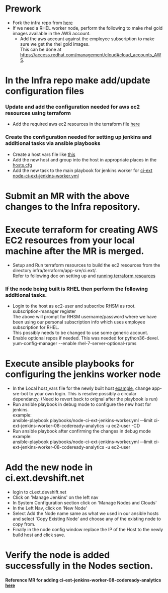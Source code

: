 # Prework
  - Fork the infra repo from [here](https://gitlab.cee.redhat.com/app-sre/infra)
  - If we need a RHEL worker node, perform the following to make rhel gold images available in the AWS account.
    - Add the aws account against the employee subscription to make sure we get the rhel gold images. \
      This can be done at https://access.redhat.com/management/cloud#cloud_accounts_AWS.

# In the Infra repo make add/update configuration files 

### Update and add the configuration needed for aws ec2 resources using terraform
  - Add the required aws ec2 resources in the terraform file [here](https://gitlab.cee.redhat.com/app-sre/infra/-/blob/master/terraform/app-sre/ci.ext/ci.ext-nodes.tf) 

### Create the configuration needed for setting up jenkins and additional tasks via ansible playbooks

  - Create a host vars file like [this](https://gitlab.cee.redhat.com/app-sre/infra/-/blob/master/ansible/hosts/host_vars/ci-ext-jenkins-worker-08-codeready-analytics)
  - Add the new host and group into the host in appropriate places in the [hosts.cfg](https://gitlab.cee.redhat.com/app-sre/infra/-/blob/master/ansible/hosts/hosts.cfg)
  - Add the new task to the main playbook for jenkins worker for [ci-ext node-ci-ext-jenkins-worker.yml](https://gitlab.cee.redhat.com/app-sre/infra/-/blob/master/ansible/playbooks/node-ci-ext-jenkins-worker.yml)

# Submit an MR with the above changes to the Infra repository.

# Execute terraform for creating AWS EC2 resources from your local machine after the MR is merged.
  - Setup and Run terraform resources to build the ec2 resources from the directory infra/terraform/app-sre/ci.ext/. \
      Refer to following doc on setting up and [running terraform resources](https://gitlab.cee.redhat.com/service/app-interface/-/blob/master/docs/app-sre/sop/terraform-quickstart.md)
### If the node being built is RHEL then perform the following additional tasks.
  - Login to the host as ec2-user and subscribe RHSM as root. \
      subscription-manager register \
      The above will prompt for RHSM username/password where we have been using our personal subscription info which uses employee subscription for RHEL. \
      This possibly needs to be changed to use some generic account.
  - Enable optional repos if needed. This was needed for python36-devel. \
      yum-config-manager --enable rhel-7-server-optional-rpms

# Execute ansible playbooks for configuring the jenkins worker node
  - In the Local host_vars file for the newly built host [example](https://gitlab.cee.redhat.com/app-sre/infra/-/blob/master/ansible/hosts/host_vars/ci-ext-jenkins-worker-08-codeready-analytics), change app-sre-bot to your own login. This is resolve possibly a circular dependancy. (Need to revert back to orignal after the playbook is run)
  - Run ansible playbook in debug mode to configure the new host for jenkins. \
    example: \
    ansible-playbook playbooks/node-ci-ext-jenkins-worker.yml --limit ci-ext-jenkins-worker-08-codeready-analytics -u ec2-user -CD
  - Run ansible playbook after confirming the changes in debug mode \
    example: \
    ansible-playbook playbooks/node-ci-ext-jenkins-worker.yml --limit ci-ext-jenkins-worker-08-codeready-analytics -u ec2-user

# Add the new node in ci.ext.devshift.net
  - login to ci.ext.devshift.net
  - Click on 'Manage Jenkins' on the left nav
  - In System Configuration section click on 'Manage Nodes and Clouds'
  - In the Left Nav, click on 'New Node'
  - Select Add the Node name same as what we used in our ansible hosts and select 'Copy Existing Node' and choose any of the existing node to copy from.  
  - Finally in the node config window replace the IP of the Host to the newly build host and click save.

# Verify the node is added successfully in the Nodes section.

#### Reference MR for adding ci-ext-jenkins-worker-08-codeready-analytics [here](https://gitlab.cee.redhat.com/app-sre/infra/-/merge_requests/161)


